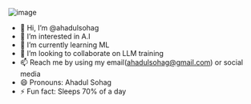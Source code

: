 ![image](https://github.com/ahadulsohag/ahadulsohag/assets/128306527/83dd8925-876f-4d33-9990-2ad7c418376a)


- 👋 Hi, I’m @ahadulsohag
- 👀 I’m interested in A.I
- 🌱 I’m currently learning ML
- 💞️ I’m looking to collaborate on LLM training
- 📫 Reach me by using my email(ahadulsohag@gmail.com) or social media
- 😄 Pronouns: Ahadul Sohag
- ⚡ Fun fact: Sleeps 70% of a day

<!---
ahadulsohag/ahadulsohag is a ✨ special ✨ repository because its `README.md` (this file) appears on your GitHub profile.
You can click the Preview link to take a look at your changes.
--->

